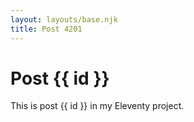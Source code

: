 ```yaml
---
layout: layouts/base.njk
title: Post 4201
---
```


# Post {{ id }}

This is post {{ id }} in my Eleventy project.
